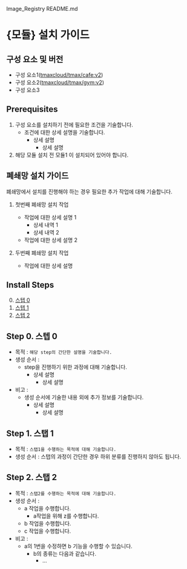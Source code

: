 Image_Registry README.md



# {모듈} 설치 가이드

## 구성 요소 및 버전
* 구성 요소1([tmaxcloud/tmax/cafe:v2](https://hub.docker.com/cafe/tags))
* 구성 요소2([tmaxcloud/tmax/gym:v2](https://hub.docker.com/gym/tags))
* 구성 요소3

## Prerequisites
1. 구성 요소를 설치하기 전에 필요한 조건을 기술합니다.
    * 조건에 대한 상세 설명을 기술합니다.
	    * 상세 설명
		    * 상세 설명
2. 해당 모듈 설치 전 모듈1 이 설치되어 있어야 합니다.

## 폐쇄망 설치 가이드
폐쇄망에서 설치를 진행해야 하는 경우 필요한 추가 작업에 대해 기술합니다.
1. 첫번째 폐쇄망 설치 작업
    * 작업에 대한 상세 설명 1
	    * 상세 내역 1
		* 상세 내역 2
    * 작업에 대한 상세 설명 2

2. 두번째 폐쇄망 설치 작업
    * 작업에 대한 상세 설명 

## Install Steps
0. [스텝 0](https://스텝_0로_바로_가기_위한_링크)
1. [스텝 1](https://스텝_1로_바로_가기_위한_링크)
2. [스텝 2](https://스텝_2로_바로_가기_위한_링크)

## Step 0. 스텝 0
* 목적 : `해당 step의 간단한 설명을 기술합니다.`
* 생성 순서 : 
    * step을 진행하기 위한 과정에 대해 기술합니다.
	    * 상세 설명
		    * 상세 설명
* 비고 :
    * 생성 순서에 기술한 내용 외에 추가 정보를 기술합니다.
	    * 상세 설명
		    * 상세 설명

## Step 1. 스탭 1
* 목적 : `스탭1을 수행하는 목적에 대해 기술합니다.`
* 생성 순서 : 스탭의 과정이 간단한 경우 하위 분류를 진행하지 않아도 됩니다.

## Step 2. 스탭 2
* 목적 : `스탭2를 수행하는 목적에 대해 기술합니다.`
* 생성 순서 : 
    * a 작업을 수행합니다.
	    * a작업을 위해 z를 수행합니다.
    * b 작업을 수행합니다.
	* c 작업을 수행합니다.
* 비고 :
    * a의 1번을 수정하면 b 기능을 수행할 수 있습니다.
	    * b의 종류는 다음과 같습니다.
		    * ...


